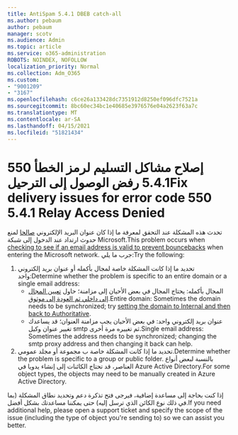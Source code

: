```yaml
---
title: AntiSpam 5.4.1 DBEB catch-all
ms.author: pebaum
author: pebaum
manager: scotv
ms.audience: Admin
ms.topic: article
ms.service: o365-administration
ROBOTS: NOINDEX, NOFOLLOW
localization_priority: Normal
ms.collection: Adm_O365
ms.custom:
- "9001209"
- "3167"
ms.openlocfilehash: c6ce26a133428dc7351912d8250ef096dfc7521a
ms.sourcegitcommit: 8bc60ec34bc1e40685e3976576e04a2623f63a7c
ms.translationtype: MT
ms.contentlocale: ar-SA
ms.lasthandoff: 04/15/2021
ms.locfileid: "51821434"
---
```

# <a name="fix-delivery-issues-for-error-code-550-541-relay-access-denied"></a><span data-ttu-id="ecc9b-102">إصلاح مشاكل التسليم لرمز الخطأ 550 5.4.1 رفض الوصول إلى الترحيل</span><span class="sxs-lookup"><span data-stu-id="ecc9b-102">Fix delivery issues for error code 550 5.4.1 Relay Access Denied</span></span>

<span data-ttu-id="ecc9b-103">تحدث هذه المشكلة عند التحقق لمعرفة ما إذا كان عنوان البريد الإلكتروني [صالحا](https://docs.microsoft.com/exchange/mail-flow-best-practices/use-directory-based-edge-blocking) لمنع حدوث ارتداد عند الدخول إلى شبكة Microsoft.</span><span class="sxs-lookup"><span data-stu-id="ecc9b-103">This problem occurs when [checking to see if an email address is valid to prevent bouncebacks](https://docs.microsoft.com/exchange/mail-flow-best-practices/use-directory-based-edge-blocking) when entering the Microsoft network.</span></span> <span data-ttu-id="ecc9b-104">جرب ما يلي:</span><span class="sxs-lookup"><span data-stu-id="ecc9b-104">Try the following:</span></span>

1. <span data-ttu-id="ecc9b-105">تحديد ما إذا كانت المشكلة خاصة لمجال بأكمله أو عنوان بريد إلكتروني واحد:</span><span class="sxs-lookup"><span data-stu-id="ecc9b-105">Determine whether the problem is specific to an entire domain or a single email address:</span></span>
    - <span data-ttu-id="ecc9b-106">المجال بأكمله: يحتاج المجال في بعض الأحيان إلى مزامنة؛ حاول [تعيين المجال إلى داخلي ثم العودة إلى موثوق](https://docs.microsoft.com/exchange/mail-flow-best-practices/manage-accepted-domains/manage-accepted-domains).</span><span class="sxs-lookup"><span data-stu-id="ecc9b-106">Entire domain: Sometimes the domain needs to be synchronized; try [setting the domain to Internal and then back to Authoritative](https://docs.microsoft.com/exchange/mail-flow-best-practices/manage-accepted-domains/manage-accepted-domains).</span></span>
    - <span data-ttu-id="ecc9b-107">عنوان بريد إلكتروني واحد: في بعض الأحيان يجب مزامنة العنوان؛ قد يساعدك تغيير عنوان وكيل smtp ثم تغييره مرة أخرى.</span><span class="sxs-lookup"><span data-stu-id="ecc9b-107">Single email address: Sometimes the address needs to be synchronized; changing the smtp proxy address and then changing it back can help.</span></span>
2. <span data-ttu-id="ecc9b-108">تحديد ما إذا كانت المشكلة خاصة ب مجموعة أو مجلد عمومي.</span><span class="sxs-lookup"><span data-stu-id="ecc9b-108">Determine whether the problem is specific to a group or public folder.</span></span> <span data-ttu-id="ecc9b-109">بالنسبة لبعض أنواع العناصر، قد تحتاج الكائنات إلى إنشاء يدويا في Azure Active Directory.</span><span class="sxs-lookup"><span data-stu-id="ecc9b-109">For some object types, the objects may need to be manually created in Azure Active Directory.</span></span>

<span data-ttu-id="ecc9b-110">إذا كنت بحاجة إلى مساعدة إضافية، فيرجى فتح تذكرة دعم وتحديد نطاق المشكلة (بما في ذلك نوع الكائن الذي ترسل إليه) حتى يمكننا مساعدتك بشكل أفضل.</span><span class="sxs-lookup"><span data-stu-id="ecc9b-110">If you need additional help, please open a support ticket and specify the scope of the issue (including the type of object you're sending to) so we can assist you better.</span></span>